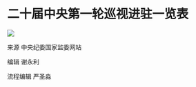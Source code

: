 # 二十届中央第一轮巡视进驻一览表

![](https://inews.gtimg.com/om_bt/OhnDcNhT0-XFJRGGmCsN6QHtPqdIxAakt9ZrqcMaK6mHkAA/1000)

来源 中央纪委国家监委网站

编辑 谢永利

流程编辑 严圣淼

